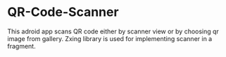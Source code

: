 # QR-Code-Scanner

This adroid app scans QR code either by scanner view or by choosing qr image from gallery.
Zxing library is used for implementing scanner in a fragment.
